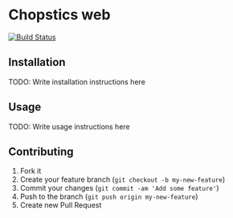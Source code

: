 
# Chopstics web

[![Build Status](https://travis-ci.org/seiji/chopsticks_web.png?branch=master)](https://travis-ci.org/seiji/chopsticks_web)

## Installation

TODO: Write installation instructions here

## Usage

TODO: Write usage instructions here

## Contributing

1. Fork it
2. Create your feature branch (`git checkout -b my-new-feature`)
3. Commit your changes (`git commit -am 'Add some feature'`)
4. Push to the branch (`git push origin my-new-feature`)
5. Create new Pull Request
